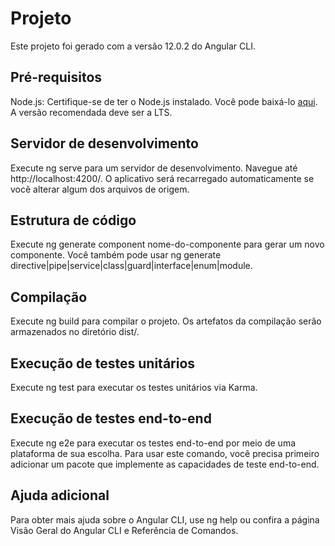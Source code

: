 # Projeto

Este projeto foi gerado com a versão 12.0.2 do Angular CLI.

## Pré-requisitos 

Node.js: Certifique-se de ter o Node.js instalado. Você pode baixá-lo [aqui](https://nodejs.org/pt). A versão recomendada deve ser a LTS.

## Servidor de desenvolvimento

Execute ng serve para um servidor de desenvolvimento. Navegue até http://localhost:4200/. O aplicativo será recarregado automaticamente se você alterar algum dos arquivos de origem.

## Estrutura de código

Execute ng generate component nome-do-componente para gerar um novo componente. Você também pode usar ng generate directive|pipe|service|class|guard|interface|enum|module.

## Compilação

Execute ng build para compilar o projeto. Os artefatos da compilação serão armazenados no diretório dist/.

## Execução de testes unitários

Execute ng test para executar os testes unitários via Karma.

## Execução de testes end-to-end

Execute ng e2e para executar os testes end-to-end por meio de uma plataforma de sua escolha. Para usar este comando, você precisa primeiro adicionar um pacote que implemente as capacidades de teste end-to-end.

## Ajuda adicional

Para obter mais ajuda sobre o Angular CLI, use ng help ou confira a página Visão Geral do Angular CLI e Referência de Comandos.



